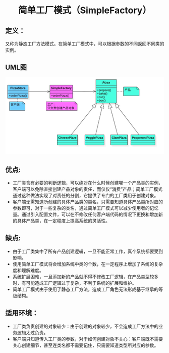 <h1 align="center">简单工厂模式（SimpleFactory）</h1>

## 定义：
又称为静态工厂方法模式。在简单工厂模式中，可以根据参数的不同返回不同类的实例。

## UML图
![SimpleFactory](/uml/SimpleFactoryDemo.jpg)

## 优点:
- 工厂类含有必要的判断逻辑，可以绝对在什么时候创建哪一个产品类的实例，客户端可以免除直接创建产品对象的责任，而仅仅“消费”产品；简单工厂模式通过这种做法实现了对责任的分割，它提供了专门的工厂类用于创建对象。
- 客户端无需知道所创建的具体产品类的类名，只需要知道具体产品类所对应的参数即可，对于一些复杂的类名，通过简单工厂模式可以减少使用者的记忆量。通过引入配置文件，可以在不修改任何客户端代码的情况下更换和增加新的具体产品类，在一定程度上提高系统的灵活性。

## 缺点:
- 由于工厂类集中了所有产品创建逻辑，一旦不能正常工作，真个系统都要受到影响。
- 使用简单工厂模式将会增加系统中类的个数，在一定程序上增加了系统的复杂度和理解难度。
- 系统扩展困难，一旦添加新的产品就不得不修改工厂逻辑，在产品类型较多时，有可能造成工厂逻辑过于复杂，不利于系统的扩展和维护。
- 简单工厂模式由于使用了静态工厂方法，造成工厂角色无法形成基于继承的等级结构。

## 适用环境：
- 工厂类负责创建的对象较少：由于创建的对象较少，不会造成工厂方法中的业务逻辑太过负责。
- 客户端只知道传入工厂类的参数，对于如何创建对象不关心：客户端既不需要关心创建细节，甚至连类名都不需要记住，只需要知道类型所对应的参数。